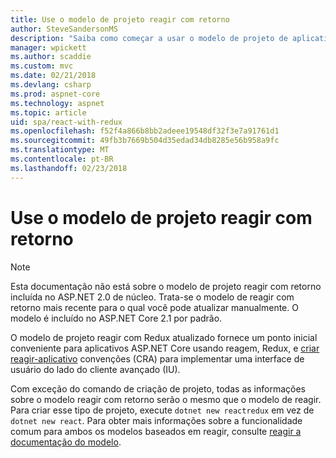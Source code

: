 ```yaml
---
title: Use o modelo de projeto reagir com retorno
author: SteveSandersonMS
description: "Saiba como começar a usar o modelo de projeto de aplicativo de página única (SPA) do ASP.NET Core para reagir com Redux e criar reagir-aplicativo."
manager: wpickett
ms.author: scaddie
ms.custom: mvc
ms.date: 02/21/2018
ms.devlang: csharp
ms.prod: aspnet-core
ms.technology: aspnet
ms.topic: article
uid: spa/react-with-redux
ms.openlocfilehash: f52f4a866b8bb2adeee19548df32f3e7a91761d1
ms.sourcegitcommit: 49fb3b7669b504d35edad34db8285e56b958a9fc
ms.translationtype: MT
ms.contentlocale: pt-BR
ms.lasthandoff: 02/23/2018
---
```

# <a name="use-the-react-with-redux-project-template"></a>Use o modelo de projeto reagir com retorno

> [!NOTE]
> Esta documentação não está sobre o modelo de projeto reagir com retorno incluída no ASP.NET 2.0 de núcleo. Trata-se o modelo de reagir com retorno mais recente para o qual você pode atualizar manualmente. O modelo é incluído no ASP.NET Core 2.1 por padrão.

O modelo de projeto reagir com Redux atualizado fornece um ponto inicial conveniente para aplicativos ASP.NET Core usando reagem, Redux, e [criar reagir-aplicativo](https://github.com/facebookincubator/create-react-app) convenções (CRA) para implementar uma interface de usuário do lado do cliente avançado (IU).

Com exceção do comando de criação de projeto, todas as informações sobre o modelo reagir com retorno serão o mesmo que o modelo de reagir. Para criar esse tipo de projeto, execute `dotnet new reactredux` em vez de `dotnet new react`. Para obter mais informações sobre a funcionalidade comum para ambos os modelos baseados em reagir, consulte [reagir a documentação do modelo](xref:spa/react).
